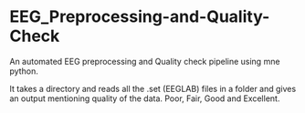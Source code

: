 # EEG_Preprocessing-and-Quality-Check
An automated EEG preprocessing and Quality check pipeline using mne python.

It takes a directory and reads all the .set (EEGLAB) files in a folder and gives an output mentioning quality of the data. Poor, Fair, Good and Excellent.
